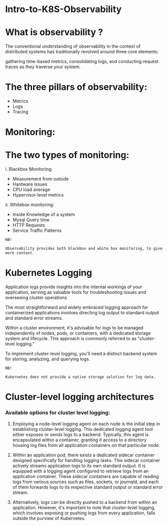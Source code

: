 # Intro-to-K8S-Observability

# What is observability ?

The conventional understanding of observability in the context of distributed systems has traditionally revolved around three core elements:

gathering time-based metrics, consolidating logs, and conducting request traces as they traverse your system.

# The three pillars of observability:

* Metrics
* Logs
* Tracing


# Monitoring:

# The two types of monitoring: 

i. Blackbox Monitoring:
* Measurement from outside
* Hardware issues
* CPU load average
* Hypervisor-level metrics

ii. Whitebox monitoring:
* Inside Knowledge of a system
* Mysql Query time 
* HTTP Requests
* Service Traffic Patterns


`NB!`

`Observability provides both blackbox and white box monitoring, to give more context.`

# Kubernetes Logging

Application logs provide insights into the internal workings of your application, serving as valuable tools for troubleshooting issues and overseeing cluster operations.

The most straightforward and widely embraced logging approach for containerized applications involves directing log output to standard output and standard error streams.

Within a cluster environment, it's advisable for logs to be managed independently of nodes, pods, or containers, with a dedicated storage system and lifecycle. This approach is commonly referred to as "cluster-level logging."

To implement cluster-level logging, you'll need a distinct backend system for storing, analyzing, and querying logs.

`NB!`

`Kubernetes does not provide a native storage solution for log data.`

# Cluster-level logging architectures

### Available options for cluster level logging:

1. Employing a node-level logging agent on each node is the initial step in establishing cluster-level logging. This dedicated logging agent tool either exposes or sends logs to a backend. Typically, this agent is encapsulated within a container, granting it access to a directory housing log files from all application containers on that particular node.

2. Within an application pod, there exists a dedicated sidecar container designed specifically for handling logging tasks. This sidecar container actively streams application logs to its own standard output. It is equipped with a logging agent configured to retrieve logs from an application container. These sidecar containers are capable of reading logs from various sources such as files, sockets, or journald, and each of them forwards logs to its respective standard output or standard error stream.

3. Alternatively, logs can be directly pushed to a backend from within an application. However, it's important to note that cluster-level logging, which involves exposing or pushing logs from every application, falls outside the purview of Kubernetes.
